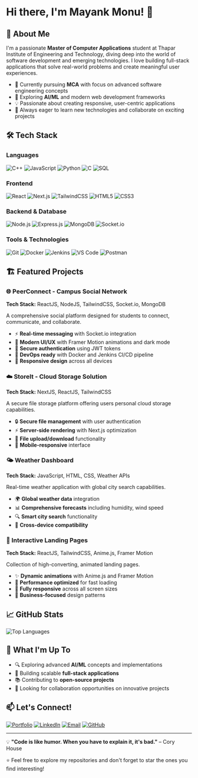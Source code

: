 # Hi there, I'm Mayank Monu! 👋

## 🚀 About Me

I'm a passionate **Master of Computer Applications** student at Thapar Institute of Engineering and Technology, diving deep into the world of software development and emerging technologies. I love building full-stack applications that solve real-world problems and create meaningful user experiences.

- 🔭 Currently pursuing **MCA** with focus on advanced software engineering concepts
- 🌱 Exploring **AI/ML** and modern web development frameworks
- 💡 Passionate about creating responsive, user-centric applications
- 🎯 Always eager to learn new technologies and collaborate on exciting projects

## 🛠️ Tech Stack

### Languages
![C++](https://img.shields.io/badge/C++-00599C?style=for-the-badge&logo=cplusplus&logoColor=white)
![JavaScript](https://img.shields.io/badge/JavaScript-F7DF1E?style=for-the-badge&logo=javascript&logoColor=black)
![Python](https://img.shields.io/badge/Python-3776AB?style=for-the-badge&logo=python&logoColor=white)
![C](https://img.shields.io/badge/C-A8B9CC?style=for-the-badge&logo=c&logoColor=black)
![SQL](https://img.shields.io/badge/SQL-4479A1?style=for-the-badge&logo=mysql&logoColor=white)

### Frontend
![React](https://img.shields.io/badge/React-20232A?style=for-the-badge&logo=react&logoColor=61DAFB)
![Next.js](https://img.shields.io/badge/Next.js-000000?style=for-the-badge&logo=nextdotjs&logoColor=white)
![TailwindCSS](https://img.shields.io/badge/Tailwind_CSS-38B2AC?style=for-the-badge&logo=tailwind-css&logoColor=white)
![HTML5](https://img.shields.io/badge/HTML5-E34F26?style=for-the-badge&logo=html5&logoColor=white)
![CSS3](https://img.shields.io/badge/CSS3-1572B6?style=for-the-badge&logo=css3&logoColor=white)

### Backend & Database
![Node.js](https://img.shields.io/badge/Node.js-43853D?style=for-the-badge&logo=node.js&logoColor=white)
![Express.js](https://img.shields.io/badge/Express.js-404D59?style=for-the-badge&logo=express&logoColor=white)
![MongoDB](https://img.shields.io/badge/MongoDB-4EA94B?style=for-the-badge&logo=mongodb&logoColor=white)
![Socket.io](https://img.shields.io/badge/Socket.io-010101?style=for-the-badge&logo=socket.io&logoColor=white)

### Tools & Technologies
![Git](https://img.shields.io/badge/Git-F05032?style=for-the-badge&logo=git&logoColor=white)
![Docker](https://img.shields.io/badge/Docker-2496ED?style=for-the-badge&logo=docker&logoColor=white)
![Jenkins](https://img.shields.io/badge/Jenkins-D24939?style=for-the-badge&logo=jenkins&logoColor=white)
![VS Code](https://img.shields.io/badge/VS_Code-007ACC?style=for-the-badge&logo=visual-studio-code&logoColor=white)
![Postman](https://img.shields.io/badge/Postman-FF6C37?style=for-the-badge&logo=postman&logoColor=white)

## 🏗️ Featured Projects

### 🌐 PeerConnect - Campus Social Network
**Tech Stack:** ReactJS, NodeJS, TailwindCSS, Socket.io, MongoDB

A comprehensive social platform designed for students to connect, communicate, and collaborate.

- ⚡ **Real-time messaging** with Socket.io integration
- 🎨 **Modern UI/UX** with Framer Motion animations and dark mode
- 🔐 **Secure authentication** using JWT tokens
- 🐳 **DevOps ready** with Docker and Jenkins CI/CD pipeline
- 📱 **Responsive design** across all devices

### ☁️ StoreIt - Cloud Storage Solution
**Tech Stack:** NextJS, ReactJS, TailwindCSS

A secure file storage platform offering users personal cloud storage capabilities.

- 🔒 **Secure file management** with user authentication
- ⚡ **Server-side rendering** with Next.js optimization
- 📂 **File upload/download** functionality
- 📱 **Mobile-responsive** interface

### 🌤️ Weather Dashboard
**Tech Stack:** JavaScript, HTML, CSS, Weather APIs

Real-time weather application with global city search capabilities.

- 🌍 **Global weather data** integration
- 📊 **Comprehensive forecasts** including humidity, wind speed
- 🔍 **Smart city search** functionality
- 📱 **Cross-device compatibility**

### 🎨 Interactive Landing Pages
**Tech Stack:** ReactJS, TailwindCSS, Anime.js, Framer Motion

Collection of high-converting, animated landing pages.

- ✨ **Dynamic animations** with Anime.js and Framer Motion
- 🚀 **Performance optimized** for fast loading
- 📱 **Fully responsive** across all screen sizes
- 💼 **Business-focused** design patterns

## 📈 GitHub Stats


![Top Languages](https://github-readme-stats.vercel.app/api/top-langs/?username=Monu2310&layout=compact&theme=radical)


## 🌟 What I'm Up To

- 🔍 Exploring advanced **AI/ML** concepts and implementations
- 🚀 Building scalable **full-stack applications**
- 📚 Contributing to **open-source projects**
- 🤝 Looking for collaboration opportunities on innovative projects

## 📫 Let's Connect!

[![Portfolio](https://img.shields.io/badge/Portfolio-000000?style=for-the-badge&logo=About.me&logoColor=white)](your-portfolio-link-here)
[![LinkedIn](https://img.shields.io/badge/LinkedIn-0077B5?style=for-the-badge&logo=linkedin&logoColor=white)](https://linkedin.com/in/mayank-monu)
[![Email](https://img.shields.io/badge/Email-D14836?style=for-the-badge&logo=gmail&logoColor=white)](mailto:mayank.monu2310@gmail.com)
[![GitHub](https://img.shields.io/badge/GitHub-100000?style=for-the-badge&logo=github&logoColor=white)](https://github.com/Monu2310)

---

💡 **"Code is like humor. When you have to explain it, it's bad."** – Cory House

⭐ Feel free to explore my repositories and don't forget to star the ones you find interesting!
